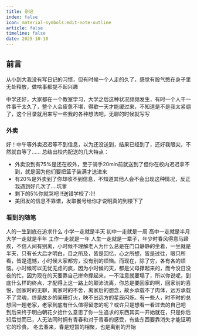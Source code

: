 ```yaml
---
title: 杂记
index: false
icon: material-symbols:edit-note-outline
article: false
timeline: false
date: 2025-10-10
---
```


## 前言
从小到大我没有写日记的习惯，但有时候一个人走的久了，感觉有股气憋在身子里无处释放，做啥事都提不起兴趣

中学还好，大家都在一个教室学习，大学之后这种状况频频发生，有时一个人干一件事干太久了，整个人会疲惫不堪，得歇一天才能缓过来，不知道是不是我太紧绷了，这个目录就用来写一些我的各种想法吧，无聊的时候就写写


### 外卖
好！中午等外卖迟迟等不到信息，以为还没送到，结果已经到了，还好我眼尖，不然就白等了......
总结出校内配送的几大特点：
* 外卖没到有75%是还在校外，至于骑手20min前就送到了但你在校内迟迟拿不到，就是因为他们要把篮子装满才送进来
* 有20%是外卖到了你却收不到信息，不知道其他人会不会出现这种情况，反正我遇到好几次了....坑爹
* 剩下的5%你就哭吧 !!送错学校了:(!!
* 美团发的信息不靠谱，发取餐号给你才说明真的到楼下了


### 看到的随笔
人的一生到底在追求什么
小学一走就是半天
初中一走就是一周
高中一走就是半月
大学一走就是半年
工作一走就是一年
人生一走就是一辈子，年少时春风得意马蹄疾，不信人间有别离，小时候不理解老人为什么总是在门口静静的坐着，一坐就是半天，只有长大后才明白，目之所及，皆是回忆，心之所想，皆是过往，眼只所看，皆是遗憾，小时候大家都穷，没有别的烦恼。而现在，除了穷，各有各的烦恼。小时候可以无忧无虑的疯，因为小时候的天，都是父母撑起来的，而今没日没夜的忙，因为现在的天要靠自己拼命撑起来，一不注意就要塌了，所以你说呢，到底什么样的终点，才配得上这一路上的颠沛流离，你总是要回家的啊，回家前的喜悦，回家时的无聊，离家时的不舍，离家后的想念，故乡承载不了肉体，远方承载不了灵魂，终是故乡的阑珊灯火，映不出远方的星辰闪烁。有一些人，时不时的总想回一趟老家，老家到底有什么值得留恋的呢？或许只是想看一看过去的自己吧
到后来终于明白朝花夕拾什么意思了你一生追求的东西其实一开始就在，只是你后知后觉而已，人无法同时拥有青春和对于青春的感受，有些东西要靠消失才能证明它的珍贵。
冬去春来，春是短暂的相聚，也是离别的开始